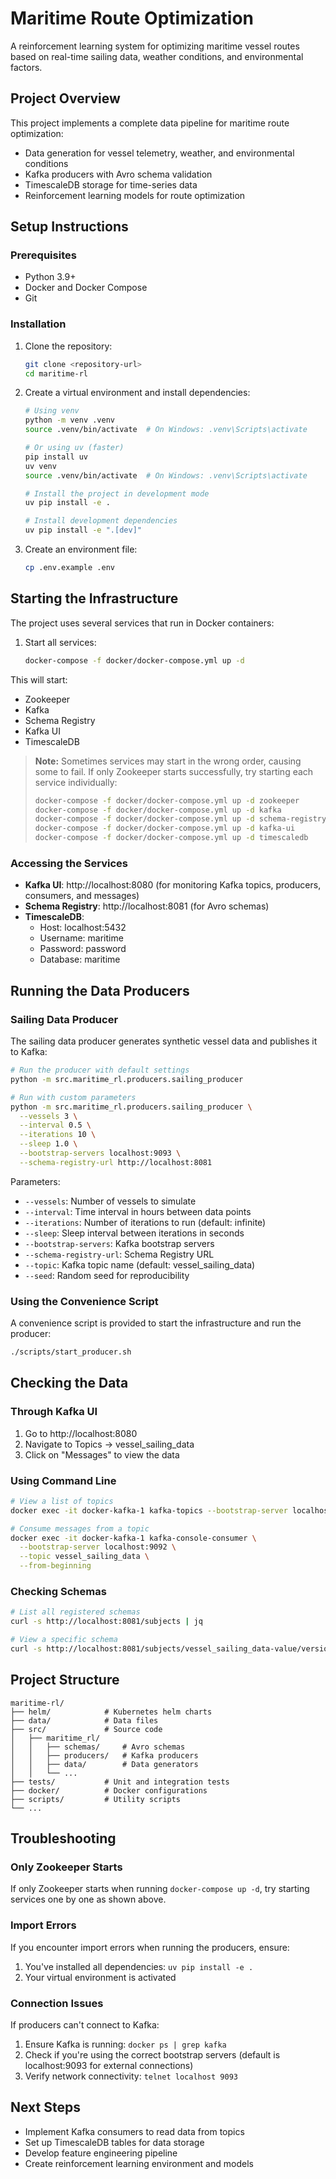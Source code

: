 # Maritime Route Optimization

A reinforcement learning system for optimizing maritime vessel routes based on real-time sailing data, weather conditions, and environmental factors.

## Project Overview

This project implements a complete data pipeline for maritime route optimization:
- Data generation for vessel telemetry, weather, and environmental conditions
- Kafka producers with Avro schema validation
- TimescaleDB storage for time-series data
- Reinforcement learning models for route optimization

## Setup Instructions

### Prerequisites

- Python 3.9+
- Docker and Docker Compose
- Git

### Installation

1. Clone the repository:
   ```bash
   git clone <repository-url>
   cd maritime-rl
   ```

2. Create a virtual environment and install dependencies:
   ```bash
   # Using venv
   python -m venv .venv
   source .venv/bin/activate  # On Windows: .venv\Scripts\activate
   
   # Or using uv (faster)
   pip install uv
   uv venv
   source .venv/bin/activate  # On Windows: .venv\Scripts\activate
   
   # Install the project in development mode
   uv pip install -e .
   
   # Install development dependencies
   uv pip install -e ".[dev]"
   ```

3. Create an environment file:
   ```bash
   cp .env.example .env
   ```

## Starting the Infrastructure

The project uses several services that run in Docker containers:

1. Start all services:
   ```bash
   docker-compose -f docker/docker-compose.yml up -d
   ```

This will start:
- Zookeeper
- Kafka
- Schema Registry
- Kafka UI
- TimescaleDB

> **Note:** Sometimes services may start in the wrong order, causing some to fail. If only Zookeeper starts successfully, try starting each service individually:
> ```bash
> docker-compose -f docker/docker-compose.yml up -d zookeeper
> docker-compose -f docker/docker-compose.yml up -d kafka
> docker-compose -f docker/docker-compose.yml up -d schema-registry
> docker-compose -f docker/docker-compose.yml up -d kafka-ui
> docker-compose -f docker/docker-compose.yml up -d timescaledb
> ```

### Accessing the Services

- **Kafka UI**: http://localhost:8080 (for monitoring Kafka topics, producers, consumers, and messages)
- **Schema Registry**: http://localhost:8081 (for Avro schemas)
- **TimescaleDB**: 
  - Host: localhost:5432
  - Username: maritime
  - Password: password
  - Database: maritime

## Running the Data Producers

### Sailing Data Producer

The sailing data producer generates synthetic vessel data and publishes it to Kafka:

```bash
# Run the producer with default settings
python -m src.maritime_rl.producers.sailing_producer

# Run with custom parameters
python -m src.maritime_rl.producers.sailing_producer \
  --vessels 3 \
  --interval 0.5 \
  --iterations 10 \
  --sleep 1.0 \
  --bootstrap-servers localhost:9093 \
  --schema-registry-url http://localhost:8081
```

Parameters:
- `--vessels`: Number of vessels to simulate
- `--interval`: Time interval in hours between data points
- `--iterations`: Number of iterations to run (default: infinite)
- `--sleep`: Sleep interval between iterations in seconds
- `--bootstrap-servers`: Kafka bootstrap servers
- `--schema-registry-url`: Schema Registry URL
- `--topic`: Kafka topic name (default: vessel_sailing_data)
- `--seed`: Random seed for reproducibility

### Using the Convenience Script

A convenience script is provided to start the infrastructure and run the producer:

```bash
./scripts/start_producer.sh
```

## Checking the Data

### Through Kafka UI

1. Go to http://localhost:8080
2. Navigate to Topics → vessel_sailing_data
3. Click on "Messages" to view the data

### Using Command Line

```bash
# View a list of topics
docker exec -it docker-kafka-1 kafka-topics --bootstrap-server localhost:9092 --list

# Consume messages from a topic
docker exec -it docker-kafka-1 kafka-console-consumer \
  --bootstrap-server localhost:9092 \
  --topic vessel_sailing_data \
  --from-beginning
```

### Checking Schemas

```bash
# List all registered schemas
curl -s http://localhost:8081/subjects | jq

# View a specific schema
curl -s http://localhost:8081/subjects/vessel_sailing_data-value/versions/1 | jq
```

## Project Structure

```
maritime-rl/
├── helm/            # Kubernetes helm charts
├── data/            # Data files
├── src/             # Source code
│   ├── maritime_rl/
│   │   ├── schemas/     # Avro schemas
│   │   ├── producers/   # Kafka producers
│   │   ├── data/        # Data generators
│   │   └── ...
├── tests/           # Unit and integration tests
├── docker/          # Docker configurations
├── scripts/         # Utility scripts
└── ...
```

## Troubleshooting

### Only Zookeeper Starts

If only Zookeeper starts when running `docker-compose up -d`, try starting services one by one as shown above.

### Import Errors

If you encounter import errors when running the producers, ensure:
1. You've installed all dependencies: `uv pip install -e .`
2. Your virtual environment is activated

### Connection Issues

If producers can't connect to Kafka:
1. Ensure Kafka is running: `docker ps | grep kafka`
2. Check if you're using the correct bootstrap servers (default is localhost:9093 for external connections)
3. Verify network connectivity: `telnet localhost 9093`

## Next Steps

- Implement Kafka consumers to read data from topics
- Set up TimescaleDB tables for data storage
- Develop feature engineering pipeline
- Create reinforcement learning environment and models 